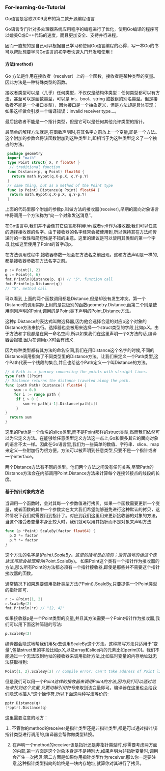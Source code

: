 ### For-learning-Go-Tutorial

Go语言是谷歌2009发布的第二款开源编程语言

Go语言专门针对多处理器系统应用程序的编程进行了优化，使用Go编译的程序可以媲美C或C++代码的速度，而且更加安全、支持并行进程。

因而一直想的是自己可以根据自己学习和使用Go语言编程的心得，写一本Go的书可以帮助想要学习Go语言的初学者快速入门开发和使用！

#### 方法(method)
Go 方法是作用在接收者（receiver）上的一个函数，接收者是某种类型的变量。因此方法是一种特殊类型的函数。

接收者类型可以是（几乎）任何类型，不仅仅是结构体类型：任何类型都可以有方法，甚至可以是函数类型，可以是 int、bool、string 或数组的别名类型。但是接收者不能是一个接口类型），因为接口是一个抽象定义，但是方法却是具体实现；如果这样做会引发一个编译错误：invalid receiver type…。

最后接收者不能是一个指针类型，但是它可以是任何其他允许类型的指针。

最简单的解释方法就是,在函数声明时,在其名字之前放上一个变量,即是一个方法。这个附加的参数会将该函数附加到这种类型上,即相当于为这种类型定义了一个独占的方法。

```go
 package geometry
 import "math"
 type Point struct{ X, Y float64 }
  // traditional function
 func Distance(p, q Point) float64 {
   return math.Hypot(q.X-p.X, q.Y-p.Y)
 }
 // same thing, but as a method of the Point type
 func (p Point) Distance(q Point) float64 {
  return math.Hypot(q.X-p.X, q.Y-p.Y) 
 }
```
上面的代码里那个附加的参数p,叫做方法的接收器(receiver),早期的面向对象语言中将调用一个方法称为“向一个对象发送消息”。

在Go语言中,我们并不会像其它语言那样用this或者self作为接收器;我们可以任意的选择接收器的名字。由于接收器的名字经常会被使用到,所以保持其在方法间传递时的一致性和简短性是不错的主意。这里的建议是可以使用其类型的第一个字母,比如这里使用了Point的首字母p。

在方法调用过程中,接收器参数一般会在方法名之前出现。这和方法声明是一样的,都是接收器参数在方法名字之前。
```go
p := Point{1, 2}
q := Point{4, 6}
fmt.Println(Distance(p, q)) // "5", function call
fmt.Println(p.Distance(q))
// "5", method call
```

可以看到,上面的两个函数调用都是Distance,但是却没有发生冲突。第一个Distance的调用实际上用的是包级别的函数geometry.Distance,而第二个则是使用刚刚声明的Point,调用的是Point类下声明的Point.Distance方法。

这种p.Distance的表达式叫做选择器,因为他会选择合适的对应p这个对象的Distance方法来执行。选择器也会被用来选择一个struct类型的字段,比如p.X。由于方法和字段都是在同一命名空间,所以如果我们在这里声明一个X方法的话,编译器会报错,因为在调用p.X时会有歧义.


因为每种类型都有其方法的命名空间,我们在用Distance这个名字的时候,不同的Distance调用指向了不同类型里的Distance方法。让我们来定义一个Path类型,这个Path代表一个线段的集合,并且也给这个Path定义一个叫Distance的方法。

```go
// A Path is a journey connecting the points with straight lines.
type Path []Point
// Distance returns the distance traveled along the path.
func (path Path) Distance() float64 {
    sum := 0.0
    for i := range path {
     if i > 0 {
        sum += path[i-1].Distance(path[i])
     }
}
  return sum
}
```

这里的Path是一个命名的slice类型,而不是Point那样的struct类型,然而我们依然可以为它定义方法。在能够给任意类型定义方法这一点上,Go和很多其它的面向对象的语言不太一样。因此在Go语言里,我们为一些简单的数值、字符串、slice、map来定义一些附加行为很方便。方法可以被声明到任意类型,只要不是一个指针或者一个interface。

两个Distance方法有不同的类型。他们两个方法之间没有任何关系,尽管Path的Distance方法会在内部调用Point.Distance方法来计算每个连接邻接点的线段的长度。

#### 基于指针对象的方法

当调用一个函数时，会对其每一个参数值进行拷贝，如果一个函数需要更新一个变量，或者函数的其中一个参数实在太大我们希望能够避免进行这种默认的拷贝，这种情况下我们就需要用到指针了。对应到我们这里用来更新接收器的对象的方法，当这个接受者变量本身比较大时，我们就可以用其指针而不是对象来声明方法.

```go
func (p *Point) ScaleBy(factor float64) {
  p.X *= factor
  p.Y *= factor
}
```
这个方法的名字是(*Point).ScaleBy。这里的括号是必须的；没有括号的话这个表达式可能会被理解为*(Point.ScaleBy)。
如果Point这个类有一个指针作为接收器的方法,那么所有Point的方法都必须有一个指针接收器,即使是那些并不需要这个指针接收器的函数。

通常情况下如果想要调用指针类型方法(*Point).ScaleBy,只要提供一个Point类型的指针即可．
```go
r := &Point{1, 2}
r.ScaleBy(2)
fmt.Println(*r) // "{2, 4}"
```

如果接收器p是一个Point类型的变量,并且其方法需要一个Point指针作为接收器,我们可以用下面这种简短的写法:
```go
p.ScaleBy(2)
```

编译器会隐式地帮我们用&p去调用ScaleBy这个方法。这种简写方法只适用于“变量”,包括struct里的字段比如p.X,以及array和slice内的元素比如perim[0]。我们不能通过一个无法取到地址的接收器来调用指针方法,比如临时变量的内存地址就无法获取得到:

```go
Point{1, 2}.ScaleBy(2) // compile error: can't take address of Point literal
```
但是我们可以用一个*Point这样的接收器来调用Point的方法,因为我们可以通过地址来找到这个变量,只要用解引用符号*来取到该变量即可。编译器在这里也会给我们隐式地插入*这个操作符,所以下面这两种写法等价的:

```go
pptr.Distance(q)
(*pptr).Distance(q)
```
这里需要注意的地方：

１. 不管你的method的receiver是指针类型还是非指针类型,都是可以通过指针/非指针类型进行调用的,编译器会帮你做类型转换。

2. 在声明一个method的receiver该是指针还是非指针类型时,你需要考虑两方面的内部,第一方面是这个对象本身是不是特别大,如果声明为非指针变量时,调用会产生一次拷贝;第二方面是如果你用指针类型作为receiver,那么你一定要注意,这种指针类型指向的始终是一块内存地址,就算你对其进行了拷贝。

